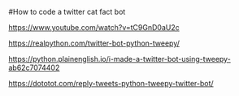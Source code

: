 #How to code a twitter cat fact bot

https://www.youtube.com/watch?v=tC9GnD0aU2c

https://realpython.com/twitter-bot-python-tweepy/

https://python.plainenglish.io/i-made-a-twitter-bot-using-tweepy-ab62c7074402

https://dototot.com/reply-tweets-python-tweepy-twitter-bot/

